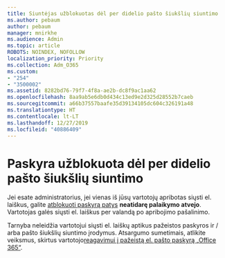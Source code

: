 ```yaml
---
title: Siuntėjas užblokuotas dėl per didelio pašto šiukšlių siuntimo
ms.author: pebaum
author: pebaum
manager: mnirkhe
ms.audience: Admin
ms.topic: article
ROBOTS: NOINDEX, NOFOLLOW
localization_priority: Priority
ms.collection: Adm_O365
ms.custom:
- "254"
- "3500002"
ms.assetid: 8282bd76-79f7-4f8a-ae2b-dc8f9ac1aa62
ms.openlocfilehash: 8aa9ab5e6db0d434c13ed9e2d325d28552b7caeb
ms.sourcegitcommit: a66b37557baafe35d39134105dc604c326191a48
ms.translationtype: HT
ms.contentlocale: lt-LT
ms.lasthandoff: 12/27/2019
ms.locfileid: "40886409"
---
```

# <a name="account-is-blocked-for-sending-too-much-spam"></a>Paskyra užblokuota dėl per didelio pašto šiukšlių siuntimo

Jei esate administratorius, jei vienas iš jūsų vartotojų apribotas siųsti el. laiškus, galite [atblokuoti paskyrą patys](https://protection.office.com/?hash=/restrictedusers) **neatidarę palaikymo atvejo**. Vartotojas galės siųsti el. laiškus per valandą po apribojimo pašalinimo.

Tarnyba neleidžia vartotojui siųsti el. laiškų aptikus pažeistos paskyros ir / arba pašto šiukšlių siuntimo įrodymus. Atsargumo sumetimais, atlikite veiksmus, skirtus vartotojo[reagavimui į pažeistą el. pašto paskyrą „Office 365“](https://docs.microsoft.com/office365/securitycompliance/responding-to-a-compromised-email-account).
